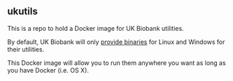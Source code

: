 ## ukutils

This is a repo to hold a Docker image for UK Biobank utilities.

By default, UK Biobank will only [provide binaries](http://biobank.ctsu.ox.ac.uk/crystal/download.cgi) for Linux and Windows for their utilities.

This Docker image will allow you to run them anywhere you want as long as you have Docker (i.e. OS X).


